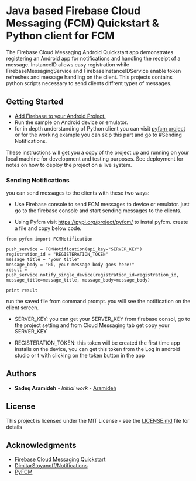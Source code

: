 # Java based Firebase Cloud Messaging (FCM) Quickstart & Python client for FCM

The Firebase Cloud Messaging Android Quickstart app demonstrates registering an Android app for notifications and handling the receipt of a message. InstanceID allows easy registration while FirebaseMessagingService and FirebaseInstanceIDService enable token refreshes and message handling on the client.
This projects contains python scripts necessary to send clients diffrent types of messages.

## Getting Started

* [Add Firebase to your Android Project.](https://firebase.google.com/docs/android/setup)
* Run the sample on Android device or emulator.
* for in depth understanding of Python client you can visit [pyfcm project](https://pypi.org/project/pyfcm/) or for the working example you can skip this part and go to #Sending Notifications.

These instructions will get you a copy of the project up and running on your local machine for development and testing purposes. See deployment for notes on how to deploy the project on a live system.

### Sending Notifications

you can send messages to the clients with these two ways:

* Use Firebase console to send FCM messages to device or emulator.
just go to the firebase console and start sending messages to the clients.

* Using Pyfcm
visit https://pypi.org/project/pyfcm/ to instal pyfcm. create a file and copy below code.

```
from pyfcm import FCMNotification

push_service = FCMNotification(api_key="SERVER_KEY")
registration_id = "REGISTERATION_TOKEN"
message_title = "your title"
message_body = "Hi, your message body goes here!"
result = push_service.notify_single_device(registration_id=registration_id, message_title=message_title, message_body=message_body)

print result
```

run the saved file from command prompt. you will see the notification on the client screen.


* SERVER_KEY:
you can get your SERVER_KEY from firebase consol, go to the project setting and from Cloud Messaging tab get copy your SERVER_KEY


* REGISTERATION_TOKEN:
this token will be created the first time app installs on the device, you can get this token from the Log in android studio or t
with clicking on the token button in the app



## Authors

* **Sadeq Aramideh** - *Initial work* - [Aramideh](https://github.com/Aramideh)

## License

This project is licensed under the MIT License - see the [LICENSE.md](LICENSE.md) file for details

## Acknowledgments
* [Firebase Cloud Messaging Quickstart](https://github.com/firebase/quickstart-android/tree/master/messaging)
* [DimitarStoyanoff/Notifications](https://github.com/DimitarStoyanoff/Notifications)
* [PyFCM](https://pypi.org/project/pyfcm/)
